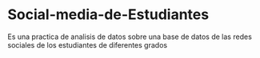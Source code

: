 # Social-media-de-Estudiantes
Es una practica de analisis de datos sobre una base de datos de las redes sociales de los estudiantes de diferentes grados
